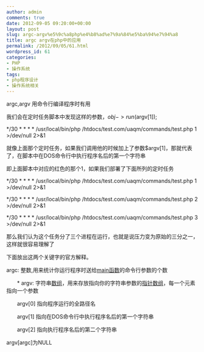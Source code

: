 ```yaml
---
author: admin
comments: true
date: 2012-09-05 09:20:00+00:00
layout: post
slug: argc-argv%e5%9c%a8php%e4%b8%ad%e7%9a%84%e5%ba%94%e7%94%a8
title: argc argv在php中的应用
permalink: /2012/09/05/61.html
wordpress_id: 61
categories:
- PHP
- 操作系统
tags:
- php程序设计
- 操作系统相关
---
```





argc,argv 用命令行编译程序时有用







我们会在定时任务脚本中发现这样的参数，$obj->run($argv[1]);




*/30 * * * * /usr/local/bin/php /htdocs/test.com/uaqm/commands/test.php
1 >/dev/null 2>&1




就像上面那个定时任务，如果我们调用他的时候加上了参数$argv[1]，那就代表了，在脚本中在DOS命令行中执行程序名后的第一个字符串




即上面脚本中对应的红色的那个1，如果我们部署了下面所列的定时任务




*/30 * * * * /usr/local/bin/php /htdocs/test.com/uaqm/commands/test.php
1 >/dev/null 2>&1




*/30 * * * * /usr/local/bin/php /htdocs/test.com/uaqm/commands/test.php 2 >/dev/null 2>&1




*/30 * * * * /usr/local/bin/php /htdocs/test.com/uaqm/commands/test.php 3 >/dev/null 2>&1




那么我们认为这个任务分了三个进程在运行，也就是说压力变为原始的三分之一，这样就很容易理解了




下面放出这两个关键字的官方解释。




argc: 整数,用来统计你运行程序时送给[main函数](http://baike.baidu.com/view/379148.htm)的命令行参数的个数








　　* argv: 字符串[数组](http://baike.baidu.com/view/209670.htm)，用来存放指向你的字符串参数的[指针数组](http://baike.baidu.com/view/2072881.htm)，每一个元素指向一个参数








　　argv[0] 指向程序运行的全路径名 







　　argv[1] 指向在DOS命令行中执行程序名后的第一个字符串 







　　argv[2] 指向执行程序名后的第二个字符串


argv[argc]为NULL


